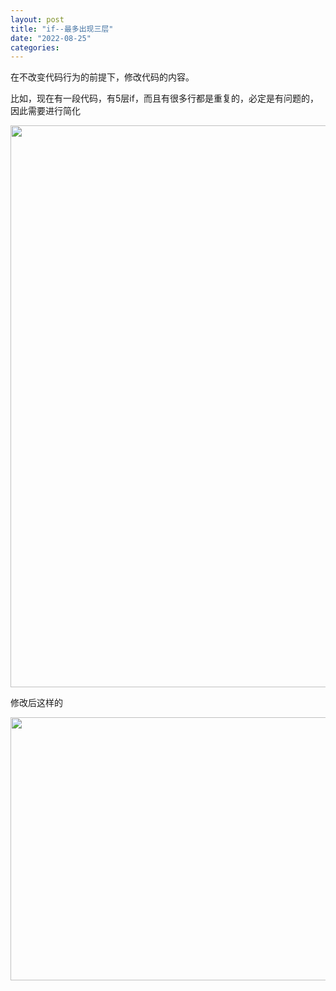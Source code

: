 ```yaml
---
layout: post
title: "if--最多出现三层"
date: "2022-08-25"
categories: 
---
```

<p>在不改变代码行为的前提下，修改代码的内容。</p>
<p>比如，现在有一段代码，有5层if，而且有很多行都是重复的，必定是有问题的，因此需要进行简化</p>
<p><img height="899" src="/uploads/ckeditor/pictures/337/image-20220825171907-1.png" width="1920" /></p>
<p>修改后这样的</p>
<p><img height="421" src="/uploads/ckeditor/pictures/338/image-20220825172158-2.png" width="1837" /></p>

